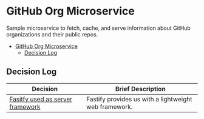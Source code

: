 # GitHub Org Microservice

Sample microservice to fetch, cache, and serve information about GitHub organizations and their public repos.

- [GitHub Org Microservice](#github-org-microservice)
  - [Decision Log](#decision-log)

## Decision Log

| Decision                                                     | Brief Description                                     |
| ------------------------------------------------------------ | ----------------------------------------------------- |
| [Fasitfy used as server framework](docs/adr/0001-fastify.md) | Fastify provides us with a lightweight web framework. |
